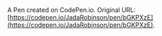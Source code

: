 # 

A Pen created on CodePen.io. Original URL: [https://codepen.io/JadaRobinson/pen/bGKPXzE](https://codepen.io/JadaRobinson/pen/bGKPXzE).

